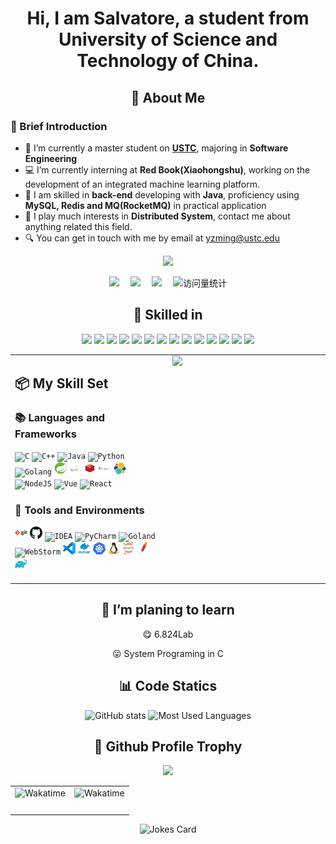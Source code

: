 <div align="center">

# Hi, I am Salvatore, a student from University of Science and Technology of China.

## 🤺 About Me

<div align="left">
  
### 🤡 Brief Introduction

- 🏫 I’m currently a master student on **<a href="https://www.pku.edu.cn/">USTC</a>**, majoring in **Software Engineering**
- 💻 I’m currently interning at **Red Book(Xiaohongshu)**, working on the development of an integrated machine learning platform.
- 🌱 I am skilled in **back-end** developing with **Java**, proficiency using **MySQL, Redis and MQ(RocketMQ)** in practical application
- 🧠 I play much interests in **Distributed System**, contact me about anything related this field.
- 🔍 You can get in touch with me by email at [yzming@ustc.edu](mailto:yzming@ustc.edu)

</div>

  <!-- knock code pictures 敲代码的图片 -->
  <img src="https://cdn.jsdelivr.net/gh/sun0225SUN/sun0225SUN/assets/images/coding.gif" /><br>
  <!-- profile logo 个人资料徽标 -->
  <div align="center">
    <a href="SalvatoreYang.github.io/docs//"><img src="https://img.shields.io/badge/Website-博客-blue" /></a>&emsp;
    <a href="https://space.bilibili.com/25989625"><img src="https://img.shields.io/badge/Bilibili-B站-ff69b4" /></a>&emsp;
    <a href="https://www.zhihu.com/people/Salvatore/"><img src="https://img.shields.io/badge/Zhihu-知乎-blue" /></a>&emsp;
    <!-- visitor statistics logo 访问量统计徽标 -->
    <img src="https://komarev.com/ghpvc/?username=SalvatoreYang&label=Views&color=0e75b6&style=flat" alt="访问量统计" />
  </div>

## 💪 Skilled in


<span > 
  <img src="https://img.shields.io/badge/Spark-E25A1C?style=flat-square&logo=apachespark&logoColor=%23ffffff" />
  <img src="https://img.shields.io/badge/Flink-E6526F?style=flat-square&logo=apacheflink&logoColor=%23ffffff" />
  <img src="https://img.shields.io/badge/MySQL-4479A1?style=flat-square&logo=mysql&logoColor=%23ffffff" />
  <img src="https://img.shields.io/badge/Redis-DC382D?style=flat-square&logo=redis&logoColor=%23ffffff" />
  <img src="https://img.shields.io/badge/RocketMQ-1878c2?style=flat-square&logo=apacherocketmq&logoColor=%23ffffff" />
  <img src="https://img.shields.io/badge/MongoDB-47A248?style=flat-square&logo=mongodb&logoColor=%23ffffff" />
  <img src="https://img.shields.io/badge/Spring-brightgreen?style=flat-square&logo=spring&logoColor=%23e4f7e2" />
  <img src="https://img.shields.io/badge/Python-3776AB?style=flat-square&logo=python&logoColor=%23ffffff" />
  <img src="https://img.shields.io/badge/Go-00ADD8?style=flat-square&logo=go&logoColor=%23ffffff" />
  <img src="https://img.shields.io/badge/Vue.js-4FC08D?style=flat-square&logo=vuedotjs&logoColor=%23ffffff" />
  <img src="https://img.shields.io/badge/React-61DAFB?style=flat-square&logo=react&logoColor=%23ffffff" />
  <img src="https://img.shields.io/badge/Ocaml-EC6813?style=flat-square&logo=ocaml&logoColor=%23ffffff" />
  <img src="https://img.shields.io/badge/Node.js-339933?style=flat-square&logo=nodedotjs&logoColor=%23ffffff" />
  <img src="https://img.shields.io/badge/RlSC--V-283272?style=flat-square&logo=riscv&logoColor=%23ffffff" />
</span>
    
<table>
  <tr>
  <td valign="top" width="33%">

## 📦 My Skill Set 

### 📚 Languages and Frameworks

<code><img height="20" src="https://img.icons8.com/color/48/000000/c-programming.png" alt="C" title="C"></code>
<code><img height="20" src="https://img.icons8.com/color/35/000000/c-plus-plus-logo.png" alt="C++" title="C++"></code>
<code><img height="20" src="https://img.icons8.com/color/48/000000/java-coffee-cup-logo--v1.png" alt="Java" title="Java"></code>
<code><img height="20" src="https://img.icons8.com/color/48/000000/python.png" alt="Python" title="Python"></code>
<code><img height="20" src="https://img.icons8.com/color/48/000000/golang.png" alt="Golang" title="Golang"></code>
<code><img height="20" src="https://raw.githubusercontent.com/github/explore/80688e429a7d4ef2fca1e82350fe8e3517d3494d/topics/spring-boot/spring-boot.png" alt="Spring-boot" title="Spring-boot"></code>
<code><img height="20" src="https://raw.githubusercontent.com/github/explore/80688e429a7d4ef2fca1e82350fe8e3517d3494d/topics/mysql/mysql.png" alt="MySQL" title="MySQL"></code>
<code><img height="20" src="https://raw.githubusercontent.com/github/explore/80688e429a7d4ef2fca1e82350fe8e3517d3494d/topics/redis/redis.png" alt="Redis" title="Redis"></code>
<code><img height="20" src="https://raw.githubusercontent.com/github/explore/80688e429a7d4ef2fca1e82350fe8e3517d3494d/topics/mongodb/mongodb.png" alt="MongoDB" title="MongoDB"></code>
<code><img height="20" src="https://raw.githubusercontent.com/github/explore/main/topics/elasticsearch/elasticsearch.png" alt="ElasticSearch" title="ElasticSearch"></code>
<code><img height="20" src="https://img.icons8.com/color/48/000000/nodejs.png" alt="NodeJS" title="NodeJS"></code>
<code><img height="20" src="https://img.icons8.com/color/48/000000/vue-js.png" alt="Vue" title="Vue"></code>
<code><img height="20" src="https://img.icons8.com/plasticine/48/000000/react.png" alt="React" title="React"></code>


### 🧰 Tools and Environments

  <code><img height="20" src="https://raw.githubusercontent.com/github/explore/80688e429a7d4ef2fca1e82350fe8e3517d3494d/topics/git/git.png" alt="Git" title="Git"></code>
  <code><img height="20" src="https://raw.githubusercontent.com/github/explore/78df643247d429f6cc873026c0622819ad797942/topics/github/github.png" alt="Github" title="Github"></code>
  <code><img height="20" src="https://resources.jetbrains.com/storage/products/intellij-idea/img/meta/intellij-idea_logo_300x300.png" alt="IDEA" title="IDEA"></code>
  <code><img height="20" src="https://resources.jetbrains.com/storage/products/pycharm/img/meta/pycharm_logo_300x300.png" alt="PyCharm" title="PyCharm"></code>
  <code><img height="20" src="https://resources.jetbrains.com/storage/products/goland/img/meta/goland_logo_300x300.png" title="Goland" alt="Goland"></code>
  <code><img height="20" src="https://resources.jetbrains.com/storage/products/webstorm/img/meta/webstorm_logo_300x300.png" alt="WebStorm" title="WebStorm"></code>
  <code><img height="20" src="https://raw.githubusercontent.com/github/explore/80688e429a7d4ef2fca1e82350fe8e3517d3494d/topics/visual-studio-code/visual-studio-code.png" alt="VSCode" title="VSCode"></code>
  <code><img height="20" src="https://raw.githubusercontent.com/github/explore/80688e429a7d4ef2fca1e82350fe8e3517d3494d/topics/docker/docker.png" alt="Docker" title="Docker"></code>
  <code><img height="20" src="https://raw.githubusercontent.com/github/explore/80688e429a7d4ef2fca1e82350fe8e3517d3494d/topics/kubernetes/kubernetes.png" alt="Docker" title="Docker"></code>
  <code><img height="20" src="https://raw.githubusercontent.com/github/explore/80688e429a7d4ef2fca1e82350fe8e3517d3494d/topics/linux/linux.png" alt="Linux" title="Linux"></code>
  <code><img height="20" src="https://raw.githubusercontent.com/github/explore/80688e429a7d4ef2fca1e82350fe8e3517d3494d/topics/jupyter-notebook/jupyter-notebook.png" alt="Jupyter" title="Jupyter"></code>
  <code><img height="20" src="https://raw.githubusercontent.com/github/explore/80688e429a7d4ef2fca1e82350fe8e3517d3494d/topics/maven/maven.png" alt="Maven" title="Maven"></code>
  <code><img height="20" src="https://raw.githubusercontent.com/github/explore/59009b1589a883459c0ae19044e3e7e3ec0c4e0a/topics/gradle/gradle.png" alt="Gradle" title="Gradle"></code>

  </td>

  <td valign="top" width="33%">
      <span>
        <img src="https://raw.githubusercontent.com/abhisheknaiidu/abhisheknaiidu/master/code.gif" />
      </span>
  </td>
</tr>
</table>  




## 🍔 I’m planing to learn

😋 6.824Lab

😜 System Programing in C


## 📊 Code Statics 

![GitHub stats](https://github-readme-stats.vercel.app/api?username=SalvatoreYang&show_icons=true&theme=gruvbox)
![Most Used Languages](https://github-readme-stats.vercel.app/api/top-langs/?username=SalvatoreYang&theme=gruvbox&layout=compact)



## 🎉 Github Profile Trophy

<img src="https://github-profile-trophy.vercel.app/?username=SalvatoreYang&theme=gruvbox&row=1&column=7&no-frame=true&no-bg=true" /><br>

<!-- Wakatime Graph-->
<table>
  <tr>
    <td><img src="https://wakatime.com/share/@42d0678c-368b-448b-9a77-5d21c5b55352/d07b5f65-d3e1-4896-897c-1695c560a7dc.svg" width="500" alt="Wakatime"/></td>
    <td><img src="https://wakatime.com/share/@42d0678c-368b-448b-9a77-5d21c5b55352/39a6f115-6058-44ce-95da-c3b2cbc9e831.svg" width="500" alt="Wakatime"/></td>
  </tr>
  <tr>
    <td colspan="2"><br></td>
  </tr>
</table>

<!-- Joke 笑话 -->
<div><img src="https://readme-jokes.vercel.app/api?hideBorder&bgColor=%23121212" alt="Jokes Card" /></div>

</div>


<!--
**EinheitYzm/EinheitYzm** is a ✨ _special_ ✨ repository because its `README.md` (this file) appears on your GitHub profile.

Here are some ideas to get you started:

- 🔭 I’m currently working on ...
- 🌱 I’m currently learning ...
- 👯 I’m looking to collaborate on ...
- 🤔 I’m looking for help with ...
- 💬 Ask me about ...
- 📫 How to reach me: ...
- 😄 Pronouns: ...
- ⚡ Fun fact: ...
-->
